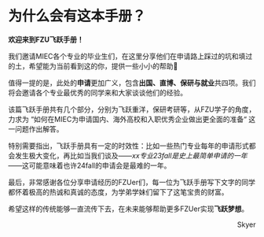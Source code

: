 # 为什么会有这本手册？

**欢迎来到FZU飞跃手册！**

我们邀请MIEC各个专业的毕业生们，在这里分享他们在申请路上踩过的坑和填过的土，希望能为当前看到这的你，提供一些小小的帮助👋

值得一提的是，此处的**申请**更加广义，包含**出国、直博、保研与就业**共四项。我们将会邀请各个专业最优秀的同学来和大家谈谈他们的经验。

该篇飞跃手册共有几个部分，分别为飞跃重洋，保研考研等，从FZU学子的角度，力求为 “如何在MIEC为申请国内、海外高校和入职优秀企业做出更全面的准备“ 这一问题作出解答。

特别需要指出，飞跃手册具有一定的时效性：比如一些热门专业每年的申请形式都会发生极大变化，再比如当我们谈及——*xx专业23fall是史上最简单申请的一年*——这可能意味着也许24fall的申请会是最难的一年。

最后，非常感谢各位分享申请经历的FZUer们，每一位为飞跃手册写下文字的同学都怀着极高的热诚和真诚的态度，为学弟学妹们留下了这笔宝贵的财富。

希望这样的传统能够一直流传下去，在未来能够帮助更多FZUer实现**飞跃梦想**。

<p align="right">Skyer</p>
